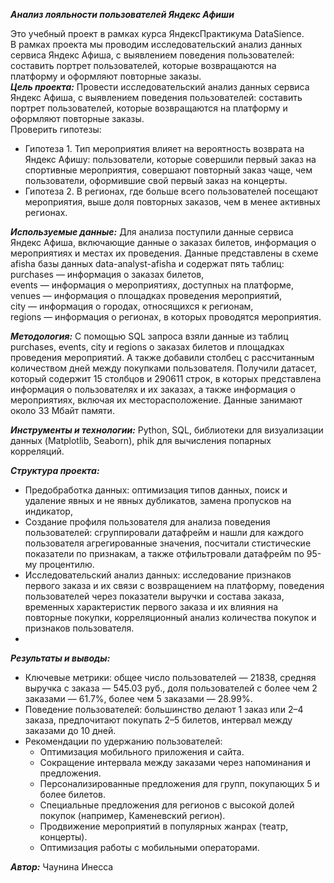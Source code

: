 ***Анализ лояльности пользователей Яндекс Афиши***  

Это учебный проект в рамках курса ЯндексПрактикума DataSience.   
В рамках проекта мы проводим исследовательский анализ данных сервиса Яндекс Афиша, с выявлением поведения пользователей: составить портрет пользователей, которые возвращаются на платформу и оформляют повторные заказы.  
***Цель проекта:*** Провести исследовательский анализ данных сервиса Яндекс Афиша, с выявлением поведения пользователей: составить портрет пользователей, которые возвращаются на платформу и оформляют повторные заказы.  
Проверить гипотезы:   
- Гипотеза 1. Тип мероприятия влияет на вероятность возврата на Яндекс Афишу: пользователи, которые совершили первый заказ на спортивные мероприятия, совершают повторный заказ чаще, чем пользователи, оформившие свой первый заказ на концерты.
- Гипотеза 2. В регионах, где больше всего пользователей посещают мероприятия, выше доля повторных заказов, чем в менее активных регионах.
   
***Используемые данные:***  Для анализа поступили данные сервиса Яндекс Афиша, включающие данные о заказах билетов, информация о мероприятиях и местах их проведения. Данные представлены в схеме afisha базы данных data-analyst-afisha и содержат пять таблиц:  
purchases — информация о заказах билетов,  
events — информация о мероприятиях, доступных на платформе,  
venues — информация о площадках проведения мероприятий,  
city — информация о городах, относящихся к регионам,   
regions — информация о регионах, в которых проводятся мероприятия.  

***Методология:*** С помощью SQL запроса взяли данные из таблиц purchases, events, city и regions о заказах билетов и площадках проведения мероприятий. А также добавили столбец с рассчитанным количеством дней между покупками пользователя. Получили датасет, который содержит 15 столбцов и 290611 строк, в которых представлена информация о пользователях и их заказах, а также информация о мероприятиях, включая их месторасположение. Данные занимают около 33 Мбайт памяти.   

***Инструменты и технологии:*** Python, SQL, библиотеки для визуализации данных (Matplotlib, Seaborn), phik для вычисления попарных корреляций.  

***Структура проекта:***   
- Предобработка данных: оптимизация типов данных, поиск и удаление явных и не явных дубликатов, замена пропусков на индикатор,  
- Создание профиля пользователя для анализа поведения пользователей: сгруппировали датафрейм и нашли для каждого пользователя агрегированные значения, посчитали стистические показатели по признакам, а также отфильтровали датафрейм по 95-му процентилю.  
- Исследовательский анализ данных: исследование признаков первого заказа и их связи с возвращением на платформу, поведения пользователей через показатели выручки и состава заказа,  временных характеристик первого заказа и их влияния на повторные покупки, корреляционный анализ количества покупок и признаков пользователя.
- 
***Результаты и выводы:***  
- Ключевые метрики: общее число пользователей — 21838, средняя выручка с заказа — 545.03 руб., доля пользователей с более чем 2 заказами — 61.7%, более чем 5 заказами — 28.99%.  
- Поведение пользователей: большинство делают 1 заказ или 2–4 заказа, предпочитают покупать 2–5 билетов, интервал между заказами до 10 дней.  
- Рекомендации по удержанию пользователей:  
  - Оптимизация мобильного приложения и сайта.  
  - Сокращение интервала между заказами через напоминания и предложения.  
  - Персонализированные предложения для групп, покупающих 5 и более билетов.  
  - Специальные предложения для регионов с высокой долей покупок (например, Каменевский регион).  
  - Продвижение мероприятий в популярных жанрах (театр, концерты).  
  - Оптимизация работы с мобильными операторами.
  
***Автор:*** Чаунина Инесса
